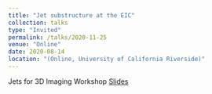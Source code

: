 ```yaml
---
title: "Jet substructure at the EIC"
collection: talks
type: "Invited"
permalink: /talks/2020-11-25
venue: "Online"
date: 2020-08-14
location: "(Online, University of California Riverside)"
---
```

Jets for 3D Imaging Workshop
[Slides](https://jdosbo.github.io/files/JetSubstructure3DImaging.pdf) 